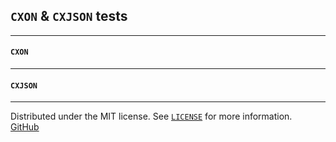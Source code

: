 ## `CXON` & `CXJSON` tests


--------------------------------------------------------------------------------
#### `CXON`


--------------------------------------------------------------------------------
#### `CXJSON`


--------------------------------------------------------------------------------
Distributed under the MIT license. See [`LICENSE`](../LICENSE) for more information.  
[GitHub](https://github.com/oknenavin/cxon)  

